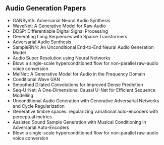 <h2> Audio Generation Papers</h2>

<ul>

                             

 <li><a target="_blank" href="https://github.com/manjunath5496/Audio-Generation-Papers/blob/master/agp(1).pdf" style="text-decoration:none;">GANSynth: Adversarial Neural Audio Synthesis</a></li>

 <li><a target="_blank" href="https://github.com/manjunath5496/Audio-Generation-Papers/blob/master/agp(2).pdf" style="text-decoration:none;">WaveNet: A Generative Model for Raw Audio</a></li>

<li><a target="_blank" href="https://github.com/manjunath5496/Audio-Generation-Papers/blob/master/agp(3).pdf" style="text-decoration:none;">DDSP: Differentiable Digital Signal Processing</a></li>
 <li><a target="_blank" href="https://github.com/manjunath5496/Audio-Generation-Papers/blob/master/agp(4).pdf" style="text-decoration:none;">Generating Long Sequences with Sparse Transformers</a></li>                              
<li><a target="_blank" href="https://github.com/manjunath5496/Audio-Generation-Papers/blob/master/agp(5).pdf" style="text-decoration:none;">Adversarial Audio Synthesis</a></li>
<li><a target="_blank" href="https://github.com/manjunath5496/Audio-Generation-Papers/blob/master/agp(6).pdf" style="text-decoration:none;">SampleRNN: An Unconditional End-to-End Neural Audio Generation Model</a></li>
 <li><a target="_blank" href="https://github.com/manjunath5496/Audio-Generation-Papers/blob/master/agp(7).pdf" style="text-decoration:none;">Audio Super Resolution using Neural Networks</a></li>

 <li><a target="_blank" href="https://github.com/manjunath5496/Audio-Generation-Papers/blob/master/agp(8).pdf" style="text-decoration:none;"> Blow: a single-scale hyperconditioned flow for non-parallel raw-audio voice conversion </a></li>
   <li><a target="_blank" href="https://github.com/manjunath5496/Audio-Generation-Papers/blob/master/agp(9).pdf" style="text-decoration:none;">MelNet: A Generative Model for Audio in the Frequency Domain</a></li>
  
   
 <li><a target="_blank" href="https://github.com/manjunath5496/Audio-Generation-Papers/blob/master/agp(10).pdf" style="text-decoration:none;">Conditional Wave GAN</a></li>                              
<li><a target="_blank" href="https://github.com/manjunath5496/Audio-Generation-Papers/blob/master/agp(11).pdf" style="text-decoration:none;">Smoothed Dilated Convolutions for Improved Dense Prediction</a></li>
<li><a target="_blank" href="https://github.com/manjunath5496/Audio-Generation-Papers/blob/master/agp(12).pdf" style="text-decoration:none;">Seq-U-Net: A One-Dimensional Causal U-Net for Efficient Sequence Modelling</a></li>
<li><a target="_blank" href="https://github.com/manjunath5496/Audio-Generation-Papers/blob/master/agp(13).pdf" style="text-decoration:none;">Unconditional Audio Generation with Generative Adversarial Networks and Cycle Regularization</a></li>

<li><a target="_blank" href="https://github.com/manjunath5496/Audio-Generation-Papers/blob/master/agp(14).pdf" style="text-decoration:none;">Generative timbre spaces: regularizing variational auto-encoders with perceptual metrics</a></li>
                              
<li><a target="_blank" href="https://github.com/manjunath5496/Audio-Generation-Papers/blob/master/agp(15).pdf" style="text-decoration:none;">Assisted Sound Sample Generation with Musical Conditioning in Adversarial Auto-Encoders</a></li>

<li><a target="_blank" href="https://github.com/manjunath5496/Audio-Generation-Papers/blob/master/agp(16).pdf" style="text-decoration:none;">Blow: a single-scale hyperconditioned flow for non-parallel raw-audio voice conversion</a></li>
</ul>

